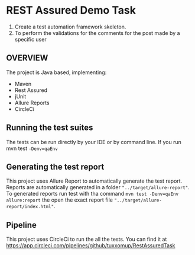 # REST Assured Demo Task

1. Create a test automation framework skeleton.
2. To perform the validations for the comments for the post made by a
   specific user

## OVERVIEW

The project is Java based, implementing:
- Maven
- Rest Assured
- jUnit
- Allure Reports
- CircleCi 

## Running the test suites

The tests can be run directly by your IDE or by command line. If you run mvn test `-Denv=qaEnv`

## Generating the test report

This project uses Allure Report to automatically generate the test report.
Reports are automatically generated in a folder `"../target/allure-report"`.
To generated reports run test with tha command `mvn test -Denv=qaEnv allure:report` the open the exact report file
`"../target/allure-report/index.html"`.

## Pipeline
This project uses CircleCi to run the all the tests. You can find it at https://app.circleci.com/pipelines/github/tuxxomup/RestAssuredTask




